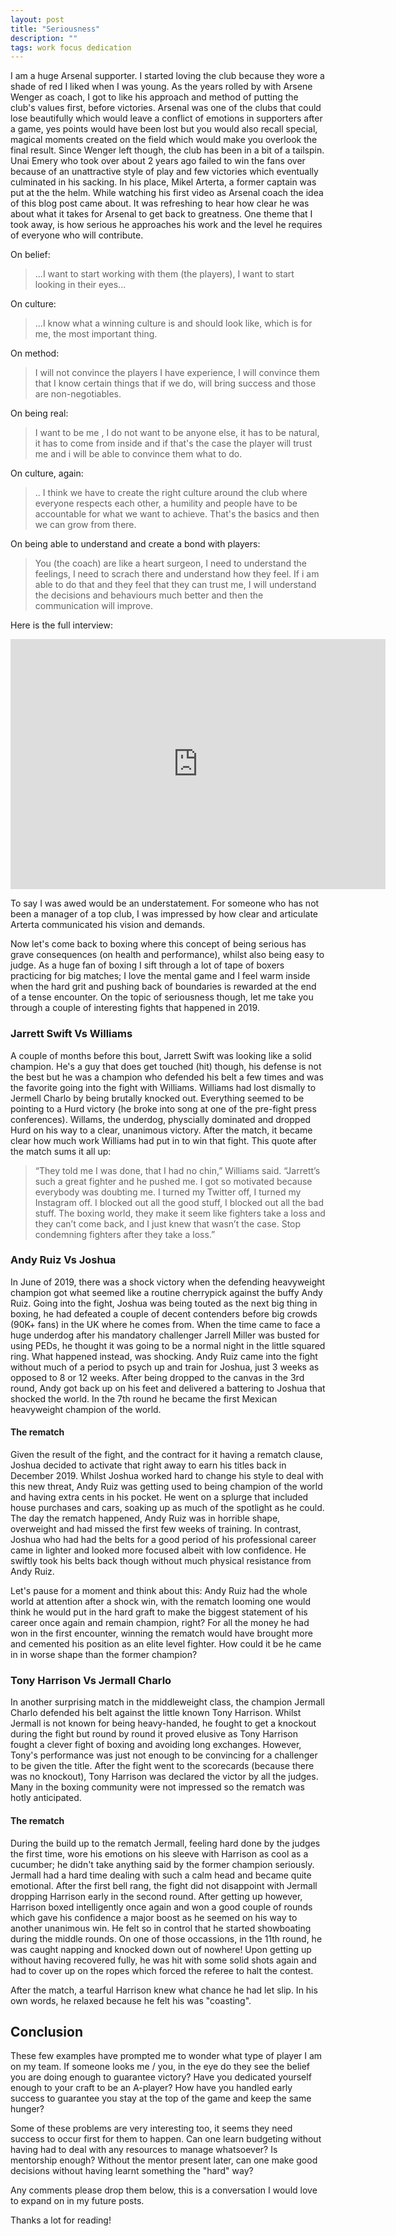 ```yaml
---
layout: post
title: "Seriousness"
description: ""
tags: work focus dedication
---
```


I am a huge Arsenal supporter. I started loving the club because they wore a shade of red I liked when I was young. As the years rolled by with Arsene Wenger as coach, I got to like his approach and method of putting the club's values first, before victories. Arsenal was one of the clubs that could lose beautifully which would leave a conflict of emotions in supporters after a game, yes points would have been lost but you would also recall special, magical moments created on the field which would make you overlook the final result. Since Wenger left though, the club has been in a bit of a tailspin. Unai Emery who took over about 2 years ago failed to win the fans over because of an unattractive style of play and few victories which eventually culminated in his sacking. In his place, Mikel Arterta, a former captain was put at the the helm. While watching his first video as Arsenal coach the idea of this blog post came about. It was refreshing to hear how clear he was about what it takes for Arsenal to get back to greatness. One theme that I took away, is how serious he approaches his work and the level he requires of everyone who will contribute.

On belief:

> ...I want to start working with them (the players), I want to start looking in their eyes...

On culture:

> ...I know what a winning culture is and should look like, which is for me, the most important thing.

<!--more-->

On method:

> I will not convince the players I have experience, I will convince them that I know certain things that if we do, will bring success and those are non-negotiables.

On being real:

> I want to be me , I do not want to be anyone else, it has to be natural, it has to come from inside and if that's the case the player will trust me and i will be able to convince them what to do.

On culture, again:

> .. I think we have to create the right culture around the club where everyone respects each other, a humility and people have to be accountable for what we want to achieve. That's the basics and then we can grow from there.

On being able to understand and create a bond with players:

> You (the coach) are like a heart surgeon, I need to understand the feelings, I need to scrach there and understand how they feel. If i am able to do that and they feel that they can trust me, I will understand the decisions and behaviours much better and then the communication will improve.

Here is the full interview:

<iframe width="600" height="400" src="https://www.youtube.com/embed/OUA3ixJQthA" frameborder="0" allow="accelerometer; autoplay; encrypted-media; gyroscope; picture-in-picture" allowfullscreen></iframe>

To say I was awed would be an understatement. For someone who has not been a manager of a top club, I was impressed by how clear and articulate Arterta communicated his vision and demands.

Now let's come back to boxing where this concept of being serious has grave consequences (on health and performance), whilst also being easy to judge. As a huge fan of boxing I sift through a lot of tape of boxers practicing for big matches; I love the mental game and I feel warm inside when the hard grit and pushing back of boundaries is rewarded at the end of a tense encounter. On the topic of seriousness though, let me take you through a couple of interesting fights that happened in 2019.

### Jarrett Swift Vs Williams

A couple of months before this bout, Jarrett Swift was looking like a solid champion. He's a guy that does get touched (hit) though, his defense is not the best but he was a champion who defended his belt a few times and was the favorite going into the fight with Williams. Williams had lost dismally to Jermell Charlo by being brutally knocked out. Everything seemed to be pointing to a Hurd victory (he broke into song at one of the pre-fight press conferences). Willams, the underdog, physcially dominated and dropped Hurd on his way to a clear, unanimous victory. After the match, it became clear how much work Williams had put in to win that fight. This quote after the match sums it all up:

> “They told me I was done, that I had no chin,” Williams said. “Jarrett’s such a great fighter and he pushed me. I got so motivated because everybody was doubting me. I turned my Twitter off, I turned my Instagram off. I blocked out all the good stuff, I blocked out all the bad stuff. The boxing world, they make it seem like fighters take a loss and they can’t come back, and I just knew that wasn’t the case. Stop condemning fighters after they take a loss.”

### Andy Ruiz Vs Joshua

In June of 2019, there was a shock victory when the defending heavyweight champion got what seemed like a routine cherrypick against the buffy Andy Ruiz. Going into the fight, Joshua was being touted as the next big thing in boxing, he had defeated a couple of decent contenders before big crowds (90K+ fans) in the UK where he comes from. When the time came to face a huge underdog after his mandatory challenger Jarrell Miller was busted for using PEDs, he thought it was going to be a normal night in the little squared ring. What happened instead, was shocking. Andy Ruiz came into the fight without much of a period to psych up and train for Joshua, just 3 weeks as opposed to 8 or 12 weeks. After being dropped to the canvas in the 3rd round, Andy got back up on his feet and delivered a battering to Joshua that shocked the world. In the 7th round he became the first Mexican heavyweight champion of the world.

#### The rematch

Given the result of the fight, and the contract for it having a rematch clause, Joshua decided to activate that right away to earn his titles back in December 2019. Whilst Joshua worked hard to change his style to deal with this new threat, Andy Ruiz was getting used to being champion of the world and having extra cents in his pocket. He went on a splurge that included house purchases and cars, soaking up as much of the spotlight as he could. The day the rematch happened, Andy Ruiz was in horrible shape, overweight and had missed the first few weeks of training. In contrast, Joshua who had had the belts for a good period of his professional career came in lighter and looked more focused albeit with low confidence. He swiftly took his belts back though without much physical resistance from Andy Ruiz.

Let's pause for a moment and think about this: Andy Ruiz had the whole world at attention after a shock win, with the rematch looming one would think he would put in the hard graft to make the biggest statement of his career once again and remain champion, right? For all the money he had won in the first encounter, winning the rematch would have brought more and cemented his position as an elite level fighter. How could it be he came in in worse shape than the former champion?

### Tony Harrison Vs Jermall Charlo

In another surprising match in the middleweight class, the champion Jermall Charlo defended his belt against the little known Tony Harrison. Whilst Jermall is not known for being heavy-handed, he fought to get a knockout during the fight but round by round it proved elusive as Tony Harrison fought a clever fight of boxing and avoiding long exchanges. However, Tony's performance was just not enough to be convincing for a challenger to be given the title. After the fight went to the scorecards (because there was no knockout), Tony Harrison was declared the victor by all the judges. Many in the boxing community were not impressed so the rematch was hotly anticipated.

#### The rematch

During the build up to the rematch Jermall, feeling hard done by the judges the first time, wore his emotions on his sleeve with Harrison as cool as a cucumber; he didn't take anything said by the former champion seriously. Jermall had a hard time dealing with such a calm head and became quite emotional. After the first bell rang, the fight did not disappoint with Jermall dropping Harrison early in the second round. After getting up however, Harrison boxed intelligently once again and won a good couple of rounds which gave his confidence a major boost as he seemed on his way to another unanimous win. He felt so in control that he started showboating during the middle rounds. On one of those occassions, in the 11th round, he was caught napping and knocked down out of nowhere! Upon getting up without having recovered fully, he was hit with some solid shots again and had to cover up on the ropes which forced the referee to halt the contest.

After the match, a tearful Harrison knew what chance he had let slip. In his own words, he relaxed because he felt his was "coasting".

## Conclusion

These few examples have prompted me to wonder what type of player I am on my team. If someone looks me / you, in the eye do they see the belief you are doing enough to guarantee victory? Have you dedicated yourself enough to your craft to be an A-player? How have you handled early success to guarantee you stay at the top of the game and keep the same hunger?

Some of these problems are very interesting too, it seems they need success to occur first for them to happen. Can one learn budgeting without having had to deal with any resources to manage whatsoever? Is mentorship enough? Without the mentor present later, can one make good decisions without having learnt something the "hard" way?

Any comments please drop them below, this is a conversation I would love to expand on in my future posts.

Thanks a lot for reading!
